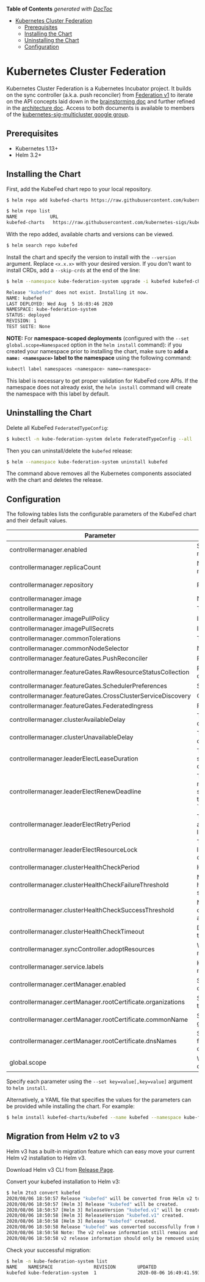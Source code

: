 <!-- START doctoc generated TOC please keep comment here to allow auto update -->
<!-- DON'T EDIT THIS SECTION, INSTEAD RE-RUN doctoc TO UPDATE -->
**Table of Contents**  *generated with [DocToc](https://github.com/thlorenz/doctoc)*

- [Kubernetes Cluster Federation](#kubernetes-cluster-federation)
  - [Prerequisites](#prerequisites)
  - [Installing the Chart](#installing-the-chart)
  - [Uninstalling the Chart](#uninstalling-the-chart)
  - [Configuration](#configuration)

<!-- END doctoc generated TOC please keep comment here to allow auto update -->

# Kubernetes Cluster Federation

Kubernetes Cluster Federation is a Kubernetes Incubator project. It builds on the sync controller
(a.k.a. push reconciler) from [Federation v1](https://github.com/kubernetes/federation/)
to iterate on the API concepts laid down in the [brainstorming
doc](https://docs.google.com/document/d/159cQGlfgXo6O4WxXyWzjZiPoIuiHVl933B43xhmqPEE/edit#)
and further refined in the [architecture
doc](https://docs.google.com/document/d/1ihWETo-zE8U_QNuzw5ECxOWX0Df_2BVfO3lC4OesKRQ/edit#).
Access to both documents is available to members of the
[kubernetes-sig-multicluster google
group](https://groups.google.com/forum/#!forum/kubernetes-sig-multicluster).

## Prerequisites

- Kubernetes 1.13+
- Helm 3.2+

## Installing the Chart

First, add the KubeFed chart repo to your local repository.
```bash
$ helm repo add kubefed-charts https://raw.githubusercontent.com/kubernetes-sigs/kubefed/master/charts

$ helm repo list
NAME            URL
kubefed-charts   https://raw.githubusercontent.com/kubernetes-sigs/kubefed/master/charts
```

With the repo added, available charts and versions can be viewed.
```bash
$ helm search repo kubefed
```

Install the chart and specify the version to install with the
`--version` argument. Replace `<x.x.x>` with your desired version.
If you don't want to install CRDs, add a `--skip-crds` at the end of the line:

```bash
$ helm --namespace kube-federation-system upgrade -i kubefed kubefed-charts/kubefed --version=<x.x.x> --create-namespace

Release "kubefed" does not exist. Installing it now.
NAME: kubefed
LAST DEPLOYED: Wed Aug  5 16:03:46 2020
NAMESPACE: kube-federation-system
STATUS: deployed
REVISION: 1
TEST SUITE: None
```


**NOTE:** For **namespace-scoped deployments** (configured with the `--set
global.scope=Namespaced` option in the `helm install` command): if you created
your namespace prior to installing the chart, make sure to **add a `name:
<namespace>` label to the namespace** using the following command:

```bash
kubectl label namespaces <namespace> name=<namespace>
```

This label is necessary to get proper validation for KubeFed core APIs. If the
namespace does not already exist, the `helm install` command will create the
namespace with this label by default.

## Uninstalling the Chart

Delete all KubeFed `FederatedTypeConfig`:

```bash
$ kubectl -n kube-federation-system delete FederatedTypeConfig --all
```

Then you can uninstall/delete the `kubefed` release:

```bash
$ helm --namespace kube-federation-system uninstall kubefed
```

The command above removes all the Kubernetes components associated with the chart
and deletes the release.

## Configuration

The following tables lists the configurable parameters of the KubeFed
chart and their default values.

| Parameter                             | Description                                                                                                                                                                                 | Default                         |
| ------------------------------------- | ------------------------------------------------------------------------------------------------------------------------------------------------------------------------------------------- | --------------------------------|
| controllermanager.enabled             | Specifies whether to enable the controller manager in KubeFed.                                                                                                                              | true                            |
| controllermanager.replicaCount        | Number of replicas for KubeFed controller manager.                                                                                                                                          | 2                               |
| controllermanager.repository          | Repo of the KubeFed image.                                                                                                                                                                  | quay.io/kubernetes-multicluster |
| controllermanager.image               | Name of the KubeFed image.                                                                                                                                                                  | kubefed                         |
| controllermanager.tag                 | Tag of the KubeFed image.                                                                                                                                                                   | latest                          |
| controllermanager.imagePullPolicy     | Image pull policy.                                                                                                                                                                          | IfNotPresent                    |
| controllermanager.imagePullSecrets    | Image pull secrets.                                                                                                                                                                         | [] 
| controllermanager.commonTolerations   | Tolerations for all the pods.                                                                                                                                                               | []                              |
| controllermanager.commonNodeSelector     | Node selector for all the pods.                                                                                                                                                          | {}                              |
| controllermanager.featureGates.PushReconciler               | Push reconciler feature.                                                                                                                                              | true                            |
| controllermanager.featureGates.RawResourceStatusCollection               | Raw collection of resource status on target clusters feature.                                                                                                                                              | false                            |
| controllermanager.featureGates.SchedulerPreferences         | Scheduler preferences feature.                                                                                                                                        | true                            |
| controllermanager.featureGates.CrossClusterServiceDiscovery | Cross cluster service discovery feature.                                                                                                                              | false                           |
| controllermanager.featureGates.FederatedIngress             | Federated ingress feature.                                                                                                                                            | false                           |
| controllermanager.clusterAvailableDelay   | Time to wait before reconciling on a healthy cluster.                                                                                                                                   | 20s                             |
| controllermanager.clusterUnavailableDelay | Time to wait before giving up on an unhealthy cluster.                                                                                                                                  | 60s                             |
| controllermanager.leaderElectLeaseDuration | The maximum duration that a leader can be stopped before it is replaced by another candidate.                                                                                          | 15s                             |
| controllermanager.leaderElectRenewDeadline | The interval between attempts by the acting master to renew a leadership slot before it stops leading. This must be less than or equal to `controllermanager.LeaderElectLeaseDuration. | 10s                             |
| controllermanager.leaderElectRetryPeriod   | The duration the clients should wait between attempting acquisition and renewal of a leadership.                                                                                       | 5s                              |
| controllermanager.leaderElectResourceLock  | The type of resource object that is used for locking during leader election. Supported options are `configmaps` and `endpoints`.                                                       | configmaps                      |
| controllermanager.clusterHealthCheckPeriod           | How often to monitor the cluster health.                                                                                                                                     | 10s                             |
| controllermanager.clusterHealthCheckFailureThreshold | Minimum consecutive failures for the cluster health to be considered failed after having succeeded.                                                                          | 3                               |
| controllermanager.clusterHealthCheckSuccessThreshold | Minimum consecutive successes for the cluster health to be considered successful after having failed.                                                                        | 1                               |
| controllermanager.clusterHealthCheckTimeout          | Duration after which the cluster health check times out.                                                                                                                     | 3s                              |
| controllermanager.syncController.adoptResources      | Whether to adopt pre-existing resource in member clusters.                                                                                                        		        | Enabled                         |
| controllermanager.service.labels                     | Kubernetes labels attached to the controller manager's services                                                                                                       		    | {}                              |
| controllermanager.certManager.enabled             | Specifies whether to enable the usage of the cert-manager for the certificates generation.                                                                                      | false                           |
| controllermanager.certManager.rootCertificate.organizations       | Specifies the list of organizations to include in the cert-manager generated root certificate.                                                                  | []                              |
| controllermanager.certManager.rootCertificate.commonName     | Specifies the CN value for the cert-manager generated root certificate.                                                                                              | ca.webhook.kubefed              |
| controllermanager.certManager.rootCertificate.dnsNames       | Specifies the list of subject alternative names for the cert-manager generated root certificate.                                                                     | ["ca.webhook.kubefed"]          |
| global.scope                   | Whether the KubeFed namespace will be the only target for the control plane.                                                                                                                       | Cluster                         |

Specify each parameter using the `--set key=value[,key=value]` argument to
`helm install`.

Alternatively, a YAML file that specifies the values for the parameters can be
provided while installing the chart. For example:

```bash
$ helm install kubefed-charts/kubefed --name kubefed --namespace kube-federation-system --values values.yaml --devel
```

## Migration from Helm v2 to v3

Helm v3 has a built-in migration feature which can easy move your current Helm v2 installation to Helm v3.

Download Helm v3 CLI from [Release Page](https://github.com/helm/helm/releases).

Convert your kubefed installation to Helm v3:


```bash
$ helm 2to3 convert kubefed
2020/08/06 18:50:57 Release "kubefed" will be converted from Helm v2 to Helm v3.
2020/08/06 18:50:57 [Helm 3] Release "kubefed" will be created.
2020/08/06 18:50:57 [Helm 3] ReleaseVersion "kubefed.v1" will be created.
2020/08/06 18:50:58 [Helm 3] ReleaseVersion "kubefed.v1" created.
2020/08/06 18:50:58 [Helm 3] Release "kubefed" created.
2020/08/06 18:50:58 Release "kubefed" was converted successfully from Helm v2 to Helm v3.
2020/08/06 18:50:58 Note: The v2 release information still remains and should be removed to avoid conflicts with the migrated v3 release.
2020/08/06 18:50:58 v2 release information should only be removed using `helm 2to3` cleanup and when all releases have been migrated over.
```

Check your successful migration:

```bash
$ helm -n kube-federation-system list
NAME    NAMESPACE               REVISION        UPDATED                                 STATUS          CHART           APP VERSION
kubefed kube-federation-system  1               2020-08-06 16:49:41.593438079 +0000 UTC deployed        kubefed-0.3.1
```
